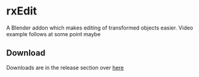 # rxEdit
 A Blender addon which makes editing of transformed objects easier.
 Video example follows at some point maybe
 
 
 



 
 
 
## Download
 Downloads are in the release section over [here](https://github.com/rxc0/rxEdit/releases)
